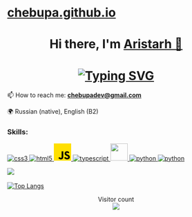 # <a href="https://chebupa.github.io/">chebupa.github.io</a>
 
<h1 align="center">Hi there, I'm <a href="https://chebupa.github.io/" target="_blank">Aristarh 👋</a></h1>

<h1 align="center">
  <a href="https://git.io/typing-svg"><img src="https://readme-typing-svg.demolab.com?font=JetBrains+Mono&pause=100&color=02E421&center=true&vCenter=true&multiline=true&repeat=true&width=435&lines=console.log('Hello+World')" alt="Typing SVG" /></a>

  <!-- <img align="center" src="https://www.codewars.com/users/Chebupela/badges/large"></img> -->
</h1>


 📫 How to reach me: **chebupadev@gmail.com**

 🌍 Russian (native), English (B2)


### Skills:
<p align="left"> 
<!-- CSS -->
<a href="https://www.w3schools.com/css/" target="_blank" rel="noreferrer"> <img src="https://raw.githubusercontent.com/daniilshat/daniilshat/2d7eafe5250314b3d422c86b35de062e0f1f5178/icons/CSS3.svg" alt="css3" width="40" height="40"/> </a> 
<!-- HTML -->
<a href="https://www.w3.org/html/" target="_blank" rel="noreferrer"> <img src="https://raw.githubusercontent.com/daniilshat/daniilshat/2d7eafe5250314b3d422c86b35de062e0f1f5178/icons/HTML5.svg" alt="html5" width="40" height="40"/> </a> 
<!-- js -->
<a href="https://www.javascript.com/" target="_blank" rel="noreferrer"> <img src="js.png" alt="javascript" width="40" height="40"/> </a> 
  <!-- typescript -->
<a href="#" target="_blank" rel="noreferer"> <img src="https://cdn.jsdelivr.net/gh/devicons/devicon/icons/typescript/typescript-original.svg" alt="typescript" width="40" height="40"/> </a>
 <!-- react -->
 <a href="#"> <img src="https://cdn.jsdelivr.net/gh/devicons/devicon/icons/react/react-original.svg" width="40" height="40"/> </a>
<!-- python -->
<a href="https://www.python.org" target="_blank" rel="noreferrer"> <img src="https://raw.githubusercontent.com/daniilshat/daniilshat/2d7eafe5250314b3d422c86b35de062e0f1f5178/icons/python.svg" alt="python" width="40" height="40"/> </a> 
<!-- markdown -->
<a href="https://www.markdownguide.org/basic-syntax/" target="_blank" rel="noreferrer"> <img src="https://raw.githubusercontent.com/daniilshat/daniilshat/c74242689872258d4882fe938a6257c2da710353/icons/markdown-white.svg" alt="python" width="50" height="40"/> </a> 

![](http://github-profile-summary-cards.vercel.app/api/cards/profile-details?username=vn7n24fzkq&theme=default)

[![Top Langs](https://github-readme-stats.vercel.app/api/top-langs/?username=chebupa&layout=compact)](https://github.com/anuraghazra/github-readme-stats)
</p>

<!-- visitor count -->
<p align="center"> 
  Visitor count<br>
  <img src="https://profile-counter.glitch.me/chebupa/count.svg" />
</p>

